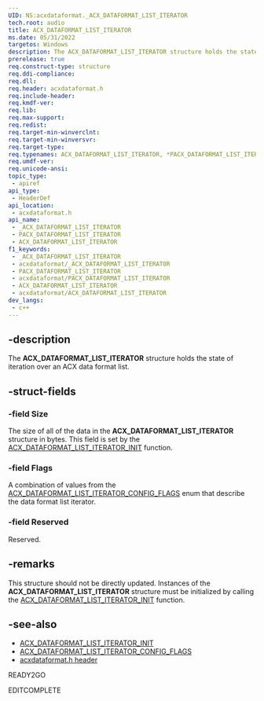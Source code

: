 ```yaml
---
UID: NS:acxdataformat._ACX_DATAFORMAT_LIST_ITERATOR
tech.root: audio
title: ACX_DATAFORMAT_LIST_ITERATOR
ms.date: 05/31/2022
targetos: Windows
description: The ACX_DATAFORMAT_LIST_ITERATOR structure holds the state of iteration over an ACX data format list.
prerelease: true
req.construct-type: structure
req.ddi-compliance: 
req.dll: 
req.header: acxdataformat.h
req.include-header: 
req.kmdf-ver: 
req.lib: 
req.max-support: 
req.redist: 
req.target-min-winverclnt: 
req.target-min-winversvr: 
req.target-type: 
req.typenames: ACX_DATAFORMAT_LIST_ITERATOR, *PACX_DATAFORMAT_LIST_ITERATOR
req.umdf-ver: 
req.unicode-ansi: 
topic_type:
 - apiref
api_type:
 - HeaderDef
api_location:
 - acxdataformat.h
api_name:
 - _ACX_DATAFORMAT_LIST_ITERATOR
 - PACX_DATAFORMAT_LIST_ITERATOR
 - ACX_DATAFORMAT_LIST_ITERATOR
f1_keywords:
 - _ACX_DATAFORMAT_LIST_ITERATOR
 - acxdataformat/_ACX_DATAFORMAT_LIST_ITERATOR
 - PACX_DATAFORMAT_LIST_ITERATOR
 - acxdataformat/PACX_DATAFORMAT_LIST_ITERATOR
 - ACX_DATAFORMAT_LIST_ITERATOR
 - acxdataformat/ACX_DATAFORMAT_LIST_ITERATOR
dev_langs:
 - c++
---
```


## -description

The **ACX_DATAFORMAT_LIST_ITERATOR** structure holds the state of iteration over an ACX data format list.

## -struct-fields

### -field Size

The size of all of the data in the **ACX_DATAFORMAT_LIST_ITERATOR** structure in bytes. This field is set by the [ACX_DATAFORMAT_LIST_ITERATOR_INIT](nf-acxdataformat-acx_dataformat_list_iterator_init.md) function.

### -field Flags

A combination of values from the [ACX_DATAFORMAT_LIST_ITERATOR_CONFIG_FLAGS](ne-acxdataformat-acx_dataformat_list_iterator_config_flags.md) enum that describe the data format list iterator.

### -field Reserved

Reserved.

## -remarks

This structure should not be directly updated. Instances of the **ACX_DATAFORMAT_LIST_ITERATOR** structure must be initialized by calling the [ACX_DATAFORMAT_LIST_ITERATOR_INIT](nf-acxdataformat-acx_dataformat_list_iterator_init.md) function.

## -see-also

- [ACX_DATAFORMAT_LIST_ITERATOR_INIT](nf-acxdataformat-acx_dataformat_list_iterator_init.md)
- [ACX_DATAFORMAT_LIST_ITERATOR_CONFIG_FLAGS](ne-acxdataformat-acx_dataformat_list_iterator_config_flags.md)
- [acxdataformat.h header](index.md)

READY2GO

EDITCOMPLETE
